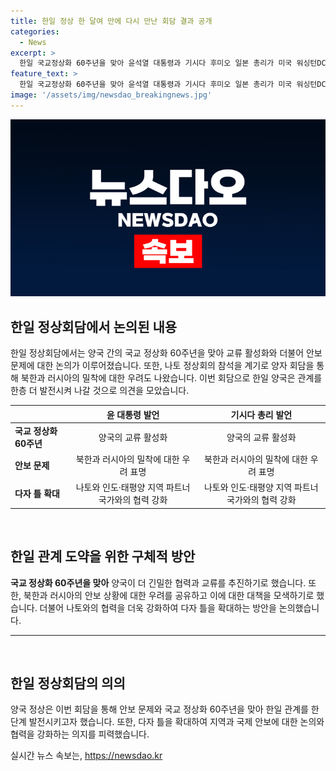 ```yaml
---
title: 한일 정상 한 달여 만에 다시 만난 회담 결과 공개
categories:
  - News
excerpt: >
  한일 국교정상화 60주년을 맞아 윤석열 대통령과 기시다 후미오 일본 총리가 미국 워싱턴DC에서 한일 정상회담을 가졌다. 이번 회담은 한일 관계를 한 층 더 도약시키기 위해 양국이 교류하고 협력할 것을 모색하는 자리였다. 또한 북한과 러시아의 밀착에 대한 우려를 나누고, 안보에 대한 긴밀한 협력을 다짐했다. 이번 정상회담을 통해 한일 양국은 전략적인 문제의식의 공유를 통해 신뢰 관계를 강화하고 안보 문제에 대한 솔직한 의견 교류를 이어갈 것으로 최종 확인됐다.
feature_text: >
  한일 국교정상화 60주년을 맞아 윤석열 대통령과 기시다 후미오 일본 총리가 미국 워싱턴DC에서 한일 정상회담을 가졌다. 이번 회담은 한일 관계를 한 층 더 도약시키기 위해 양국이 교류하고 협력할 것을 모색하는 자리였다. 또한 북한과 러시아의 밀착에 대한 우려를 나누고, 안보에 대한 긴밀한 협력을 다짐했다. 이번 정상회담을 통해 한일 양국은 전략적인 문제의식의 공유를 통해 신뢰 관계를 강화하고 안보 문제에 대한 솔직한 의견 교류를 이어갈 것으로 최종 확인됐다.
image: '/assets/img/newsdao_breakingnews.jpg'
---
```


<p><img src="/assets/img/newsdao_breakingnews.jpg" alt="ranknews 속보" /></p>

<h2 data-ke-size="size26">한일 정상회담에서 논의된 내용</h2>

<p data-ke-size="size16">한일 정상회담에서는 양국 간의 국교 정상화 60주년을 맞아 교류 활성화와 더불어 안보 문제에 대한 논의가 이루어졌습니다. 또한, 나토 정상회의 참석을 계기로 양자 회담을 통해 북한과 러시아의 밀착에 대한 우려도 나왔습니다. 이번 회담으로 한일 양국은 관계를 한층 더 발전시켜 나갈 것으로 의견을 모았습니다.</p>

<table>
<thead>
<tr>
<th>&nbsp;</th>
<th style="text-align: center; height: 17px;"><b>윤 대통령 발언</b></th>
<th style="text-align: center; height: 17px;"><b>기시다 총리 발언</b></th>
</tr>
</thead>
<tbody>
<tr>
<td><b>국교 정상화 60주년</b></td>
<td style="text-align: center; height: 17px;">양국의 교류 활성화</td>
<td style="text-align: center; height: 17px;">양국의 교류 활성화</td>
</tr>
<tr>
<td><b>안보 문제</b></td>
<td style="text-align: center; height: 17px;">북한과 러시아의 밀착에 대한 우려 표명</td>
<td style="text-align: center; height: 17px;">북한과 러시아의 밀착에 대한 우려 표명</td>
</tr>
<tr>
<td><b>다자 틀 확대</b></td>
<td style="text-align: center; height: 17px;">나토와 인도·태평양 지역 파트너 국가와의 협력 강화</td>
<td style="text-align: center; height: 17px;">나토와 인도·태평양 지역 파트너 국가와의 협력 강화</td>
</tr>
</tbody>
</table>

<p data-ke-size="size16">&nbsp;</p>

<h2 data-ke-size="size26">한일 관계 도약을 위한 구체적 방안</h2>

<p data-ke-size="size16"><b>국교 정상화 60주년을 맞아</b> 양국이 더 긴밀한 협력과 교류를 추진하기로 했습니다. 또한, 북한과 러시아의 안보 상황에 대한 우려를 공유하고 이에 대한 대책을 모색하기로 했습니다. 더불어 나토와의 협력을 더욱 강화하여 다자 틀을 확대하는 방안을 논의했습니다.</p>

<hr>

<p data-ke-size="size16">&nbsp;</p>

<h2 data-ke-size="size26">한일 정상회담의 의의</h2>

<p data-ke-size="size16">양국 정상은 이번 회담을 통해 안보 문제와 국교 정상화 60주년을 맞아 한일 관계를 한 단계 발전시키고자 했습니다. 또한, 다자 틀을 확대하여 지역과 국제 안보에 대한 논의와 협력을 강화하는 의지를 피력했습니다.</p>
실시간 뉴스 속보는, <a href="https://newsdao.kr" rel="dofollow">https://newsdao.kr</a>


